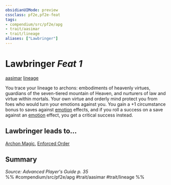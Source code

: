 ```yaml
---
obsidianUIMode: preview
cssclass: pf2e,pf2e-feat
tags:
- compendium/src/pf2e/apg
- trait/aasimar
- trait/lineage
aliases: ["Lawbringer"]
---
```

# Lawbringer  *Feat 1*  
[aasimar](../../rules/traits/aasimar-apg.md)  [lineage](../../rules/traits/lineage-apg.md)  


You trace your lineage to archons: embodiments of heavenly virtues, guardians of the seven-tiered mountain of Heaven, and nurturers of law and virtue within mortals. Your own virtue and orderly mind protect you from foes who would turn your emotions against you. You gain a +1 circumstance bonus to saves against [emotion](../../rules/traits/emotion.md) effects, and if you roll a success on a save against an [emotion](../../rules/traits/emotion.md) effect, you get a critical success instead.

## Lawbringer leads to...

[Archon Magic](archon-magic-apg.md), [Enforced Order](enforced-order-loag.md)

## Summary

*Source: Advanced Player's Guide p. 35*  
%% #compendium/src/pf2e/apg #trait/aasimar #trait/lineage %%